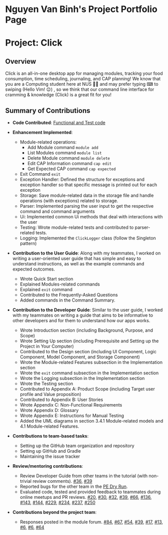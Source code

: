 # Nguyen Van Binh's Project Portfolio Page

# Project: Click

## Overview

Click is an all-in-one desktop app for managing modules, tracking your food consumption, time scheduling, journaling, and CAP planning!
We know that you are a Computing student here at NUS 👨‍🎓 and may prefer typing ⌨ to swiping (Hello Vim! 😉)
, so we think that our command line interface for cramming & knowledge (Click) is a great fit for you!

## Summary of Contributions


+ **Code Contributed**: [Functional and Test code](https://nus-cs2113-ay2122s1.github.io/tp-dashboard/?search=nvbinh&sort=groupTitle&sortWithin=title&timeframe=commit&mergegroup=&groupSelect=groupByRepos&breakdown=true&checkedFileTypes=docs~functional-code~test-code~other&since=2021-09-25&tabOpen=true&tabType=authorship&tabAuthor=nvbinh15&tabRepo=AY2122S1-CS2113T-T09-4%2Ftp%5Bmaster%5D&authorshipIsMergeGroup=false&authorshipFileTypes=docs~functional-code~test-code~other&authorshipIsBinaryFileTypeChecked=false)

+ **Enhancement Implemented**: 
  + Module-related operations:
      + Add Module command `module add`
      + List Modules command `module list`
      + Delete Module command `module delete`
      + Edit CAP Information command `cap edit`
      + Get Expected CAP command `cap expected`
  + Exit Command `exit`
  + Exception Handler: Defined the structure for exceptions and exception handler so that specific message is printed out for each exception
  + Storage: Save module-related data in the storage file and handle operations (with exceptions) related to storage.
  + Parser: Implemented parsing the user input to get the respective command and command arguments
  + Ui: Implemented common Ui methods that deal with interactions with the user
  + Testing: Wrote module-related tests and contributed to parser-related tests.
  + Logging: Implemented the `ClickLogger` class (follow the Singleton pattern)

  
+ **Contribution to the User Guide**: Along with my teammates, I worked on writing a user-oriented user guide that has simple and easy to understand instructions, as well as the example commands and expected outcomes.
  + Wrote Quick Start section
  + Explained Modules-related commands
  + Explained `exit` command
  + Contributed to the Frequently-Asked Questions
  + Added commands in the Command Summary.


+ **Contribution to the Developer Guide**: Similar to the user guide, I worked with my teammates on writing a guide that aims to be informative to other developers and for them to understand how our apps works.
  + Wrote Introduction section (including Background, Purpose, and Scope)
  + Wrote Setting Up section (including Prerequisite and Setting up the Project in Your Computer)
  + Contributed to the Design section (including UI Component, Logic Component, Model Component, and Storage Component)
  + Wrote the Module-related Features subsection in the Implementation section
  + Wrote the `exit` command subsection in the Implementation section
  + Wrote the Logging subsection in the Implementation section
  + Wrote the Testing section
  + Contributed to Appendix A: Product Scope (including Target user profile and Value proposition)
  + Contributed to Appendix B: User Stories
  + Wrote Appendix C: Non-Functional Requirements
  + Wrote Appendix D: Glossary
  + Wrote Appendix E: Instructions for Manual Testing
  + Added the UML diagrams in section 3.4.1 Module-related models and 4.1 Module-related Features.


+ **Contributions to team-based tasks**:
  + Setting up the GitHub team organization and repository
  + Setting up GitHub and Gradle
  + Maintaining the issue tracker

  
+ **Review/mentoring contributions**:
  + Review Developer Guide from other teams in the tutorial (with non-trivial review comments). [#36](https://github.com/nus-cs2113-AY2122S1/tp/pull/36), [#39](https://github.com/nus-cs2113-AY2122S1/tp/pull/39)
  + Reported bugs for the other team in the [PE Dry Run](https://github.com/nvbinh15/ped/issues).
  + Evaluated code, tested and provided feedback to teammates during online meetups and PR reviews. [#20](https://github.com/AY2122S1-CS2113T-T09-4/tp/pull/20), [#30](https://github.com/AY2122S1-CS2113T-T09-4/tp/pull/30), [#32](https://github.com/AY2122S1-CS2113T-T09-4/tp/pull/32), [#39](https://github.com/AY2122S1-CS2113T-T09-4/tp/pull/39), [#66](https://github.com/AY2122S1-CS2113T-T09-4/tp/pull/66), [#136](https://github.com/AY2122S1-CS2113T-T09-4/tp/pull/136), [#143](https://github.com/AY2122S1-CS2113T-T09-4/tp/pull/143), [#144](https://github.com/AY2122S1-CS2113T-T09-4/tp/pull/144), [#229](https://github.com/AY2122S1-CS2113T-T09-4/tp/pull/229), [#234](https://github.com/AY2122S1-CS2113T-T09-4/tp/pull/234), [#237](https://github.com/AY2122S1-CS2113T-T09-4/tp/pull/237), [#250](https://github.com/AY2122S1-CS2113T-T09-4/tp/pull/250)


+ **Contributions beyond the project team**:
  + Responses posted in the module forum. [#84](https://github.com/nus-cs2113-AY2122S1/forum/issues/84#issuecomment-929917702), [#67](https://github.com/nus-cs2113-AY2122S1/forum/issues/67#issuecomment-917878295), [#54](https://github.com/nus-cs2113-AY2122S1/forum/issues/54#issuecomment-915016571), [#39](https://github.com/nus-cs2113-AY2122S1/forum/issues/39#issuecomment-907974603), [#17](https://github.com/nus-cs2113-AY2122S1/forum/issues/17#issuecomment-903249341), [#13](https://github.com/nus-cs2113-AY2122S1/forum/issues/13#issuecomment-903083234), [#6](https://github.com/nus-cs2113-AY2122S1/forum/issues/6#issuecomment-902085909), [#6](https://github.com/nus-cs2113-AY2122S1/forum/issues/6#issuecomment-900743403), [#64](https://github.com/nus-cs2113-AY2122S1/forum/issues/64)

